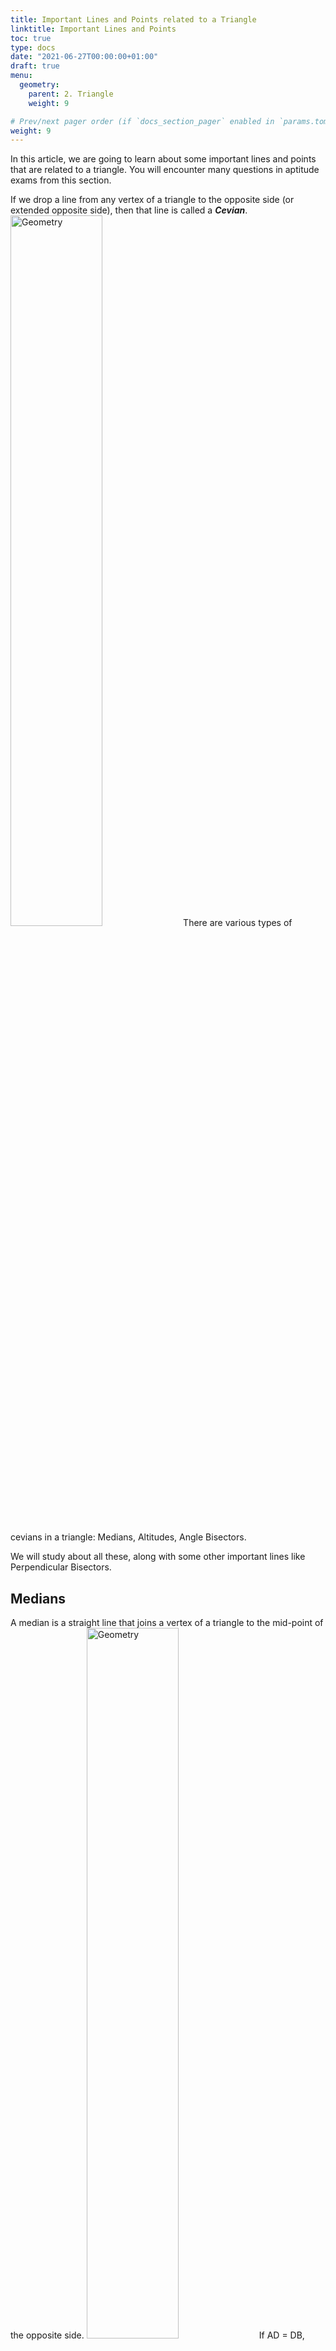 ```yaml
---
title: Important Lines and Points related to a Triangle 
linktitle: Important Lines and Points
toc: true
type: docs
date: "2021-06-27T00:00:00+01:00"
draft: true
menu:
  geometry:
    parent: 2. Triangle
    weight: 9

# Prev/next pager order (if `docs_section_pager` enabled in `params.toml`)
weight: 9
---
```


In this article, we are going to learn about some important lines and points that are related to a triangle. You will encounter many questions in aptitude exams from this section.

If we drop a line from any vertex of a triangle to the opposite side (or extended opposite side), then that line is called a ***Cevian***. 
<img src="../../../media/geometry/triangle-lines-points-1.png" alt="Geometry" style="width:54%;height:54%;">
There are various types of cevians in a triangle: Medians, Altitudes, Angle Bisectors. 

We will study about all these, along with some other important lines like Perpendicular Bisectors. 

## Medians

A median is a straight line that joins a vertex of a triangle to the mid-point of the opposite side. 
<img src="../../../media/geometry/triangle-lines-points-2.png" alt="Geometry" style="width:54%;height:54%;">
If AD = DB, then CD must be a median.

### Properties of Medians

#### Property 1: Position of Medians

As a triangle has three vertices, it obviously will have three medians. And all of the three medians will always lie inside the triangle. This is true for any triangle. 

#### Property 2: Length of Medians

* In equilateral triangle, all the three medians have the same length.

* In scalene triangle, all the three medians are unequal.

* In Isosceles triangle, two medians are equal, while the third one is of a different length. Medians drawn from vertex of two equal angles are equal. While, the median drawn from vertex of the unequal angle is of a different length, is perpendicular to the side and bisects the vertex angle.
<img src="../../../media/geometry/triangle-lines-points-3.png" alt="Geometry" style="width:54%;height:54%;">

* In right-angled triangle, the median drawn from vertex of right angle to hypotenuse is equal to half of the hypotenuse. 
<img src="../../../media/geometry/triangle-lines-points-4.png" alt="Geometry" style="width:54%;height:54%;">
AD = $\frac{1}{2}$ BC

{{% alert note %}}
The other way round is also true. That is, if a median is equal to half of its corresponding side, then it means that the triangle must be a right-angled triangle.
{{% /alert %}}

{{% alert note %}}
* Perimeter of a triangle > Sum of the three medians of a triangle

* Sum of any two sides of a triangle > Twice the median drawn to the third side.
<img src="../../../media/geometry/triangle-lines-points-9.png" alt="Geometry" style="width:54%;height:54%;">
CA + CB > 2 CD
{{% /alert %}}

Now, let's see some more properties related to medians.

#### Property 3

Medians divide the triangle into six small triangles. Each of these small triangles have equal area.
<img src="../../../media/geometry/triangle-lines-points-8.png" alt="Geometry" style="width:54%;height:54%;">

#### Property 4

A line segment joining any vertex and midpoint of a median, if extended, divides the third side into a ratio of 1 : 2.
<img src="../../../media/geometry/triangle-lines-points-10.png" alt="Geometry" style="width:54%;height:54%;">
If CD is median, and P is midpoint of CD then: 
* CQ : QB = 1 : 2 OR
* CQ = $\frac{1}{3}$ CB


### Centroid

Centroid of a triangle is a point where all of its three medians intersect. 
<img src="../../../media/geometry/triangle-lines-points-5.png" alt="Geometry" style="width:54%;height:54%;">

{{% alert note %}}
The three medians of any triangle are always concurrent. That is, they always have a common point of intersection.
{{% /alert %}}

### Properties related to Centroid

#### Property 1

Centroid divides the median in a ratio of 2 : 1.
<img src="../../../media/geometry/triangle-lines-points-6.png" alt="Geometry" style="width:54%;height:54%;">

#### Property 2

If we form a triangle by joining the centroid, and the midpoints of any two sides, then its area will be $\frac{1}{12}$th of the area of the original triangle.
<img src="../../../media/geometry/triangle-lines-points-7.png" alt="Geometry" style="width:54%;height:54%;">
Area of ∆DPQ = $\frac{1}{12}$ × Area of ∆ABC

<br><hr><br>

## Altitudes

An altitude of a triangle, is a perpendicular line segment drawn from any vertex to the opposite side. So, it's basically the ***height*** of a triangle. 
<img src="../../../media/geometry/triangle-lines-points-11.png" alt="Geometry" style="width:54%;height:54%;">
In the above figure, CD is the altitude with respect to the side AB.

{{% alert note %}}
Obviously, an altitude is going to be the shortest distance from a vertex to its opposite side.
{{% /alert %}}

### Properties of Altitudes

#### Property 1: Position of Altitudes

* In any acute angled triangle, all the three altitudes lie inside the triangle.

* In a right angled triangle, the two sides containing right angle are also the altitudes. While, the altitude from vertex of right angle to hypotenuse will lie inside the triangle.
<img src="../../../media/geometry/triangle-lines-points-14.png" alt="Geometry" style="width:54%;height:54%;">
In the above figure, CA, BA & AD are altitudes on the sides AB, AC & BC respectively.

* In obtuse angled triangle, two altitudes from acute angles will lie outside of the triangle. While the altitude from the obtuse angle will lie inside of the triangle.
<img src="../../../media/geometry/triangle-lines-points-15.png" alt="Geometry" style="width:54%;height:54%;">
In the above figure, AP, BQ and CR are altitudes on the sides BC, AC & AB respectively.

#### Property 2: Length of Altitudes

* The longest side has the least corresponding altitude. Similarly, the shortest side has the longest corresponding altitude.

* In equilateral triangle, altitude and median are the same. And so, just as was the case with medians, all the three altitudes are equal in length.
<img src="../../../media/geometry/triangle-lines-points-12.png" alt="Geometry" style="width:54%;height:54%;">

* In scalene triangle, all the three altitudes are unequal.

* In Isosceles triangle, two altitudes are equal, while the third one is of a different length. Altitudes/Perpendiculars drawn from vertex of two equal angles (to opposite equal sides) are equal. While, the altitude/perpendicular drawn from vertex of the unequal angle (to opposite unequal side) is of a different length, is median to the side and bisects the vertex angle (i.e. it is altitude, median and angular bisector).
<img src="../../../media/geometry/triangle-lines-points-13.png" alt="Geometry" style="width:54%;height:54%;">
If CA = CB then AP = BQ <br>
CR is not only the altitude, but also the median and angular bisector of ∠ACB.


### Orthocentre

Orthocentre of a triangle is a point where all of its three altitudes intersect. 
<img src="../../../media/geometry/triangle-lines-points-16.png" alt="Geometry" style="width:54%;height:54%;">

{{% alert note %}}
The three altitudes of any triangle are always concurrent. That is, they always have a common point of intersection.
{{% /alert %}}

### Properties related to Orthocentre

#### Property 1: Position of Orthocentre

* In any acute angled triangle, orthocentre will lie inside the triangle.
<img src="../../../media/geometry/triangle-lines-points-18.png" alt="Geometry" style="width:54%;height:54%;">

* In any right angled triangle, orthocentre is the vertex of the right angle.
 <img src="../../../media/geometry/triangle-lines-points-19.png" alt="Geometry" style="width:54%;height:54%;">

*	In any obtuse angled triangle, orthocentre will lie outside the triangle.
<img src="../../../media/geometry/triangle-lines-points-20.png" alt="Geometry" style="width:54%;height:54%;">

#### Property 2

* In any equilateral triangle, the centroid and orthocentre are the same point.

*	In isosceles triangle vertex, centroid and orthocentre are collinear points.

*	In scalene triangle vertex, centroid and orthocentre are three non-collinear points.

{{% alert note %}}
Sum of three altitudes of a triangle < Sum of three sides of the triangle
{{% /alert %}}

#### Property 3

We already know that, in any isosceles triangle centroid and orthocentre are different, but collinear points.

Moreover, in any isosceles triangle, both of these points lie on the altitude and median drawn from the vertex of the unequal angle to the opposite unequal side. 
<img src="../../../media/geometry/triangle-lines-points-21.png" alt="Geometry" style="width:54%;height:54%;">

The other way round is also true. If in a triangle, we find that the line joining the centroid and orthocentre is the altitude of any side and also bisects it (as a median does), then that triangle must be an isosceles triangle.

#### Property 4

Angle made by any side of a triangle on ortho-centre is supplementary of its opposite angle.
<img src="../../../media/geometry/triangle-lines-points-17.png" alt="Geometry" style="width:54%;height:54%;">

<br><hr><br>

## Angle Bisectors

An angle bisector of a triangle, is a line segment joining a vertex to the opposite side, such that it bisects the vertex angle.  
<img src="../../../media/geometry/triangle-lines-points-22.png" alt="Geometry" style="width:54%;height:54%;">
In the above figure, CD is the angle bisector of the angle ∠ACB.

### Properties of Angle Bisectors

#### Property 1: Position of Angle Bisectors

As a triangle has three vertices, it obviously will have three angle bisectors. And all of the three angle bisectors will always lie inside the triangle (just like medians). This is true for any triangle. 

#### Property 2: Length of Angle Bisectors

*	In any equilateral triangle, all the three angle bisectors have the same length.

{{% alert note %}}
In any equilateral triangle, median, altitude and angle bisector are the same line segment.
{{% /alert %}}

*	In any scalene triangle, all the three angle bisectors are unequal in length.

* In any isosceles triangle, two angle bisectors are equal, while the third one is of a different length. Angle bisectors drawn from vertex of two equal angles are equal. While, the angle bisector drawn from vertex of the unequal angle is of a different length, is altitude, as well as median to the opposite side.
<img src="../../../media/geometry/triangle-lines-points-23.png" alt="Geometry" style="width:54%;height:54%;">
In the above figure, ∆ABC is an isosceles triangle, as ∠A = ∠B. AP, BQ & CR are angle bisectors, and AP = BQ.

#### Property 3

Angular bisector of a triangle divides the opposite side in the ratio of the other two sides.
<img src="../../../media/geometry/triangle-lines-points-31.png" alt="Geometry" style="width:54%;height:54%;">
If in the above figure CD is an angular bisector, then $\frac{AD}{BD}$ = $\frac{AC}{BC}$

{{% alert note %}}
In other words, we can say that if a line passing through a vertex of a triangle divides the opposite side in the ratio of the other two sides, then the line must be the angular bisecor of the angle at the vertex.
{{% /alert %}}

{{% alert note %}}
Similarly, the external angular bisector of an angle of a triangle divides the opposite side externally in the ratio of the sides containing the angle.
<img src="../../../media/geometry/triangle-lines-points-32.png" alt="Geometry" style="width:54%;height:54%;">
If in the above figure CD is an external angular bisector, then $\frac{AD}{BD}$ = $\frac{AC}{BC}$
{{% /alert %}}

#### Property 4: Angle made by two Angular Bisectors

##### Angular Bisectors of interior angles

The angle made by angular bisectors of any two angles = 90° + $\frac{1}{2}$ × Third angle.
<img src="../../../media/geometry/triangle-lines-points-24.png" alt="Geometry" style="width:54%;height:54%;">
∠ADC = 90° + $\frac{1}{2}$ ∠ACB

{{% alert note %}}
In other words, we can say that the angle made by any side of a triangle on incentre is equal to 90° + $\frac{1}{2}$ × Opposite angle

We will study about incentre soon. 
{{% /alert %}}

##### Angular Bisectors of exterior angles

The angle made by angular bisectors of any two exterior angles = 90° - $\frac{1}{2}$ × Third angle.
<img src="../../../media/geometry/triangle-lines-points-25.png" alt="Geometry" style="width:54%;height:54%;">
∠ADC = 90° - $\frac{1}{2}$ ∠ACB

##### Angular Bisectors of interior angle and exterior angle

The angle made by angular bisectors of one interior and one exterior angle = $\frac{1}{2}$ × Third angle..
<img src="../../../media/geometry/triangle-lines-points-26.png" alt="Geometry" style="width:54%;height:54%;">
∠ADC = $\frac{1}{2}$ ∠ACB

#### Property 5

Angle made by altitude and angle bisector on a vertex = Half of the difference between other two opposite angles
<img src="../../../media/geometry/triangle-lines-points-33.png" alt="Geometry" style="width:54%;height:54%;">
In the above figure, CD is the altitude (CD ⊥ AB) and CE is the angular bisector of ∠C. <br>
So, ∠DCE = $\frac{1}{2}$ (∠A – ∠B)


### Incentre

Incentre of a triangle is a point where all of its three internal bisectors intersect. 
<img src="../../../media/geometry/triangle-lines-points-27.png" alt="Geometry" style="width:54%;height:54%;">

{{% alert note %}}
The three internal bisectors of any triangle are always concurrent. That is, they always have a common point of intersection.
{{% /alert %}}

### Properties related to Incentre

#### Property 1: Position of Incentre

In any triangle, incentre will always lie inside the triangle.

#### Property 2

Incentre of a triangle is equidistant from all the three sides of that triangle.
<img src="../../../media/geometry/triangle-lines-points-28.png" alt="Geometry" style="width:54%;height:54%;">
In the above figure, IP = IQ = IR

#### Property 3

*	In any equilateral triangle, centroid, orthocentre, and incentre are the same point.

* In any isosceles triangle, centroid, orthocentre and incentre are three different collinear points.

*	In any scalene triangle, centroid, orthocentre and incentre are three different non-collinear points.

#### Property 4

We already know that, in any isosceles triangle centroid, orthocentre and incentre are different, but collinear points.

Moreover, in any isosceles triangle, all of these three points lie on the angle-bisector, altitude, and median drawn from the vertex of the unequal angle to the opposite unequal side. 


### Incircle

Incircle is a circle inside a triangle, such that:
* it touches all the three sides of that triangle and 
* its centre is the incentre of that triangle

<img src="../../../media/geometry/triangle-lines-points-29.png" alt="Geometry" style="width:54%;height:54%;">

#### Inradius formulae

##### Inradius Formula 1
Inradius of any triangle = $\frac{Area \hspace{1ex} of \hspace{1ex} Triangle}{Semi \hspace{1ex} Perimeter \hspace{1ex} of \hspace{1ex} Triangle}$

##### Inradius Formula 2

<img src="../../../media/geometry/triangle-lines-points-30.png" alt="Geometry" style="width:54%;height:54%;">
Inradius of right-angled triangle = $\frac{Base + Height - Hypotenuse}{2}$


### Excentre

Excentre of a triangle is a point where one of its internal bisectors and two of its external bisectors intersect, i.e. it is the intersection point of the internal bisector of one angle and the external bisectors of the other two angles.
<img src="../../../media/geometry/triangle-lines-points-40.png" alt="Geometry" style="width:54%;height:54%;">

### Excircle

An excircle or escribed circle of a triangle is tangent to one of its sides and also tangent to the extensions of the other two sides. It always lies outside the triangle.

Every triangle has three distinct excircles, each tangent to one of the sides of the triangle.

{{% alert note %}}
* Excircles of a triangle are always larger than its incircle.

* The largest excircle of a triangle is tangent to its longest side, while the smallest excircle is tangent to its shortest side.
{{% /alert %}}

#### Exradii
 
The radii of the excircles are called the exradii. As we have 3 excircles in a triangle, we have 3 exradii too. 
<img src="../../../media/geometry/triangle-lines-points-41.png" alt="Geometry" style="width:54%;height:54%;">

In the triangle shown above, if a, b & c are the sides of the triangle ABC, s is the semi-perimeter of the triangle ABC, and ∆ is the area of the triangle ABC, then:

$r_1$ = $\frac{∆}{s - a}$ <br><br>
$r_2$ = $\frac{∆}{s - b}$ <br><br>
$r_3$ = $\frac{∆}{s - c}$ 

<br><hr><br>

## Perpendicular Bisectors

Perpendicular Bisector of a side of a triangle is a line that passes through the mid-point of that side and is also perpendicular to it. 
<img src="../../../media/geometry/triangle-lines-points-34.png" alt="Geometry" style="width:54%;height:54%;">

{{% alert note %}}
Unlike medians, altitudes and angle bisectors, it is not necessary for a perpendicular bisector to pass through any vertex. 
{{% /alert %}}

### Properties of Perpendicular Bisectors

#### Property 1: Length of Perpendicular Bisectors

* In equilateral triangle, all the three perpendicular bisectors have the same length.

{{% alert note %}}
In any equilateral triangle, median, altitude, angle bisector and perpendicular bisector are the same line segment.
{{% /alert %}}

*	In any scalene triangle, all the three perpendicular bisectors are unequal in length. None of them pass through the vertices. 

* In any isosceles triangle, two perpendicular bisectors are equal, while the third one is of a different length. Perpendicular bisectors drawn on equal sides are equal. While, the perpendicular bisector drawn on the unequal side is of a different length, is median, altitude, as well as angle bisector.
<img src="../../../media/geometry/triangle-lines-points-35.png" alt="Geometry" style="width:54%;height:54%;">
In the figure given above, PQ = RS

{{% alert note %}}
Perpendicular bisectors drawn on equal sides of an isosceles triangle do not pass through the vertices.
{{% /alert %}}


### Circumcentre

Circumcentre of a triangle is a point where the three perpendicular bisectors of its sides intersect. 
<img src="../../../media/geometry/triangle-lines-points-36.png" alt="Geometry" style="width:54%;height:54%;">

{{% alert note %}}
In other words, the line segment joining circumcentre and midpoint of any side of the triangle must be perpendicular on that side and vice-versa.
{{% /alert %}}

{{% alert note %}}
The three perpendicular bisectors of any triangle are always concurrent. That is, they always have a common point of intersection.
{{% /alert %}}


### Properties related to Circumcentre

#### Property 1: Position of Circumcentre

* In any acute angled triangle, circumcentre will always lie inside the triangle.
* In any right angled triangle, circumcentre will always be at the midpoint of hypotenuse.
* In any obtuse angled triangle, circumcentre will always lie outside of the triangle.

#### Property 2

Circumcentre of a triangle is equidistant from all the three vertices of that triangle.
<img src="../../../media/geometry/triangle-lines-points-37.png" alt="Geometry" style="width:54%;height:54%;">
In the above figure, PA = PB = PC

#### Property 3

*	In any equilateral triangle, centroid, orthocentre, incentre and circumcentre are the same point.

* In any isosceles triangle, centroid, orthocentre, incentre and circumcentre are four different collinear points.

*	In any scalene triangle, centroid, orthocentre, incentre and circumcentre are four different non-collinear points.

#### Property 4

We already know that, in any isosceles triangle centroid, orthocentre, incentre and circumcentre are different, but collinear points.

Moreover, in any isosceles triangle, all of these four points lie on the line segment joining vertex and midpoint of unequal side. 

#### Property 5

Angle made by any side of a triangle on circumcentre is twice of the opposite angle.
<img src="../../../media/geometry/triangle-lines-points-38.png" alt="Geometry" style="width:54%;height:54%;">

{{% alert note %}}
Angle formed by a chord (AB) of a circle on major arc is half the angle formed by it on the centre of that circle.
{{% /alert %}}


### Circumcircle

Circumcircle is a circle that passes through all the three vertices of a triangle and its centre is the circumcentre of that triangle.
<img src="../../../media/geometry/triangle-lines-points-39.png" alt="Geometry" style="width:54%;height:54%;">

#### Circumradius formulae

##### Circumradius formula 1

Length of circumradius = $\frac{Product \hspace{1ex} of \hspace{1ex} sides}{4 × Area \hspace{1ex} of \hspace{1ex} triangle}$

##### Circumradius formula 2

In any right angled triangle, the hypotenuse is the diameter of its circumcircle.

##### Circumradius formula 3

In any equilateral triangle, which has sides of length 'a' each:

In-radius = $\frac{a}{2\sqrt{3}}$ and Circumradius = $\frac{a}{\sqrt{3}}$ <br>
So, Inradius : circumradius = 1 : 2 <br>
Hence, Area of incircle : Area of circumcircle= 1 : 4 

